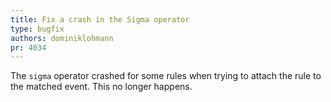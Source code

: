 ```yaml
---
title: Fix a crash in the Sigma operator
type: bugfix
authors: dominiklohmann
pr: 4034
---
```


The `sigma` operator crashed for some rules when trying to attach the rule to
the matched event. This no longer happens.
